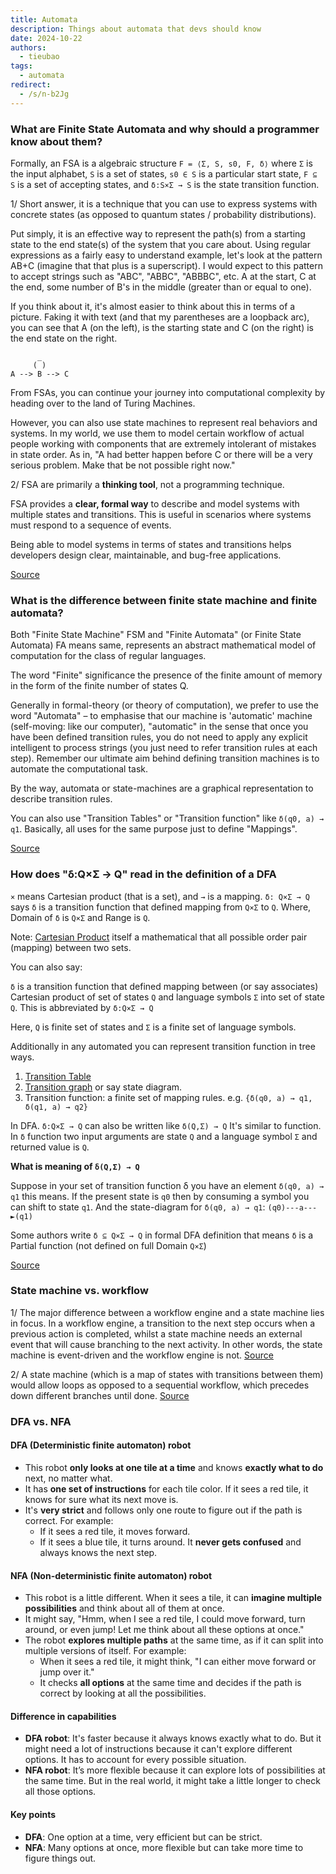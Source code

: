 ```yaml
---
title: Automata
description: Things about automata that devs should know
date: 2024-10-22
authors:
  - tieubao
tags:
  - automata
redirect:
  - /s/n-b2Jg
---
```


### What are Finite State Automata and why should a programmer know about them?

Formally, an FSA is a algebraic structure `F = ⟨Σ, S, s0, F, δ⟩` where `Σ` is the input alphabet, `S` is a set of states, `s0 ∈ S` is a particular start state, `F ⊆ S` is a set of accepting states, and `δ:S×Σ → S` is the state transition function.

1/ Short answer, it is a technique that you can use to express systems with concrete states (as opposed to quantum states / probability distributions).

Put simply, it is an effective way to represent the path(s) from a starting state to the end state(s) of the system that you care about. Using regular expressions as a fairly easy to understand example, let's look at the pattern AB+C (imagine that that plus is a superscript). I would expect to this pattern to accept strings such as "ABC", "ABBC", "ABBBC", etc. A at the start, C at the end, some number of B's in the middle (greater than or equal to one).

If you think about it, it's almost easier to think about this in terms of a picture. Faking it with text (and that my parentheses are a loopback arc), you can see that A (on the left), is the starting state and C (on the right) is the end state on the right.

```
      _
     ( )
A --> B --> C
```

From FSAs, you can continue your journey into computational complexity by heading over to the land of Turing Machines.

However, you can also use state machines to represent real behaviors and systems. In my world, we use them to model certain workflow of actual people working with components that are extremely intolerant of mistakes in state order. As in, "A had better happen before C or there will be a very serious problem. Make that be not possible right now."

2/ FSA are primarily a **thinking tool**, not a programming technique.

FSA provides a **clear, formal way** to describe and model systems with multiple states and transitions. This is useful in scenarios where systems must respond to a sequence of events.

Being able to model systems in terms of states and transitions helps developers design clear, maintainable, and bug-free applications.

[Source](https://stackoverflow.com/questions/364193/what-are-finite-state-automata-and-why-should-a-programmer-know-about-them)

### What is the difference between finite state machine and finite automata?

Both "Finite State Machine" FSM and "Finite Automata" (or Finite State Automata) FA means same, represents an abstract mathematical model of computation for the class of regular languages.

The word "Finite" significance the presence of the finite amount of memory in the form of the finite number of states Q.

Generally in formal-theory (or theory of computation), we prefer to use the word "Automata" – to emphasise that our machine is 'automatic' machine (self-moving: like our computer), "automatic" in the sense that once you have been defined transition rules, you do not need to apply any explicit intelligent to process strings (you just need to refer transition rules at each step). Remember our ultimate aim behind defining transition machines is to automate the computational task.

By the way, automata or state-machines are a graphical representation to describe transition rules.

You can also use "Transition Tables" or "Transition function" like `δ(q0, a) → q1`. Basically, all uses for the same purpose just to define "Mappings".

[Source](https://stackoverflow.com/questions/22354706/can-anyone-please-explain-difference-between-finite-state-machine-and-finite-aut)

### How does "δ:Q×Σ → Q" read in the definition of a DFA

`×` means Cartesian product (that is a set), and `→` is a mapping.
`δ: Q×Σ → Q` says `δ` is a transition function that defined mapping from `Q×Σ` to `Q`. Where, Domain of `δ` is `Q×Σ` and Range is `Q`.

Note: [Cartesian Product](http://en.wikipedia.org/wiki/Cartesian_product) itself a mathematical that all possible order pair (mapping) between two sets.

You can also say:

`δ` is a transition function that defined mapping between (or say associates) Cartesian product of set of states `Q` and language symbols `Σ` into set of state `Q`. This is abbreviated by `δ:Q×Σ → Q`

Here, `Q` is finite set of states and `Σ` is a finite set of language symbols.

Additionally in any automated you can represent transition function in tree ways.

1. [Transition Table](http://en.wikipedia.org/wiki/State_transition_table#Common_forms)
2. [Transition graph](http://en.wikipedia.org/wiki/State_diagram) or say state diagram.
3. Transition function: a finite set of mapping rules. e.g. `{δ(q0, a) → q1, δ(q1, a) → q2}`

In DFA. `δ:Q×Σ → Q` can also be written like `δ(Q,Σ) → Q` It's similar to function. In `δ` function two input arguments are state `Q` and a language symbol `Σ` and returned value is `Q`.

**What is meaning of `δ(Q,Σ) → Q`**

Suppose in your set of transition function δ you have an element `δ(q0, a) → q1` this means. If the present state is `q0` then by consuming a symbol you can shift to state `q1`. And the state-diagram for `δ(q0, a) → q1`: `(q0)---a---►(q1)`

Some authors write `δ ⊆ Q×Σ → Q` in formal DFA definition that means `δ` is a Partial function (not defined on full Domain `Q×Σ`)

[Source](https://stackoverflow.com/questions/14870130/how-does-%ce%b4q%c3%97%ce%a3%e2%86%92q-read-in-the-definition-of-a-dfa-deterministic-finite-automat?noredirect=1&lq=1)

### State machine vs. workflow

1/ The major difference between a workflow engine and a state machine lies in focus. In a workflow engine, a transition to the next step occurs when a previous action is completed, whilst a state machine needs an external event that will cause branching to the next activity. In other words, the state machine is event-driven and the workflow engine is not. [Source](https://workflowengine.io/blog/workflow-engine-vs-state-machine/)

2/ A state machine (which is a map of states with transitions between them) would allow loops as opposed to a sequential workflow, which precedes down different branches until done. [Source](https://stackoverflow.com/questions/8840527/what-is-the-difference-between-state-machine-and-workflow?rq=3)

### DFA vs. NFA

#### DFA (Deterministic finite automaton) robot

- This robot **only looks at one tile at a time** and knows **exactly what to do** next, no matter what.
- It has **one set of instructions** for each tile color. If it sees a red tile, it knows for sure what its next move is.
- It's **very strict** and follows only one route to figure out if the path is correct.
  For example:
  - If it sees a red tile, it moves forward.
  - If it sees a blue tile, it turns around. It **never gets confused** and always knows the next step.

#### NFA (Non-deterministic finite automaton) robot

- This robot is a little different. When it sees a tile, it can **imagine multiple possibilities** and think about all of them at once.
- It might say, "Hmm, when I see a red tile, I could move forward, turn around, or even jump! Let me think about all these options at once."
- The robot **explores multiple paths** at the same time, as if it can split into multiple versions of itself.
  For example:
  - When it sees a red tile, it might think, "I can either move forward or jump over it."
  - It checks **all options** at the same time and decides if the path is correct by looking at all the possibilities.

#### Difference in capabilities

- **DFA robot**: It's faster because it always knows exactly what to do. But it might need a lot of instructions because it can't explore different options. It has to account for every possible situation.
- **NFA robot**: It’s more flexible because it can explore lots of possibilities at the same time. But in the real world, it might take a little longer to check all those options.

#### Key points

- **DFA**: One option at a time, very efficient but can be strict.
- **NFA**: Many options at once, more flexible but can take more time to figure things out.
